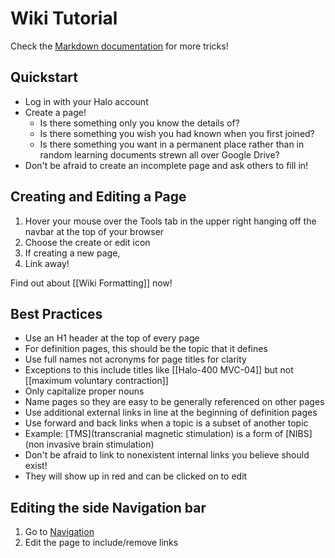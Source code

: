 # Wiki Tutorial

Check the [Markdown documentation](http://daringfireball.net/projects/markdown/) for more tricks!

## Quickstart
 - Log in with your Halo account
 - Create a page!
   - Is there something only you know the details of?
   - Is there something you wish you had known when you first joined?
   - Is there something you want in a permanent place rather than in random learning documents strewn all over Google Drive?
 - Don't be afraid to create an incomplete page and ask others to fill in!

## Creating and Editing a Page
1. Hover your mouse over the Tools tab in the upper right hanging off the navbar at the top of your browser
2. Choose the create or edit icon
3. If creating a new page, 
4. Link away!

Find out about [[Wiki Formatting]] now!

## Best Practices
* Use an H1 header at the top of every page
 * For definition pages, this should be the topic that it defines
* Use full names not acronyms for page titles for clarity
 * Exceptions to this include titles like [[Halo-400 MVC-04]] but not [[maximum voluntary contraction]]
* Only capitalize proper nouns
* Name pages so they are easy to be generally referenced on other pages
* Use additional external links in line at the beginning of definition pages
* Use forward and back links when a topic is a subset of another topic
 * Example: [TMS](transcranial magnetic stimulation) is a form of [NIBS](non invasive brain stimulation)
* Don't be afraid to link to nonexistent internal links you believe should exist! 
 * They will show up in red and can be clicked on to edit

## Editing the side Navigation bar
1. Go to [Navigation](_sidebar)
2. Edit the page to include/remove links